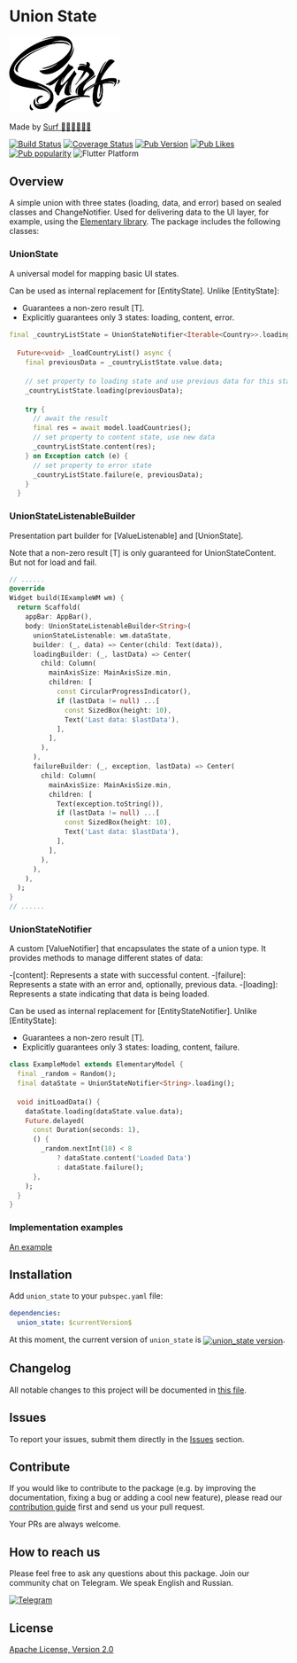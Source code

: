 # Union State

<picture>
  <source media="(prefers-color-scheme: dark)" srcset="https://github.com/surfstudio/flutter-open-source/blob/887525c23f4d57a2d96fc2e6a31e15d1e29d1787/assets/logo_white.png">
  <img alt="Shows an illustrated sun in light color mode and a moon with stars in dark color mode." src="https://github.com/surfstudio/flutter-open-source/blob/887525c23f4d57a2d96fc2e6a31e15d1e29d1787/assets/logo_black.png" width ="200">
</picture>

Made by [Surf 🏄‍♂️🏄‍♂️🏄‍♂️](https://surf.dev/)

[![Build Status](https://shields.io/github/actions/workflow/status/surfstudio/flutter-union-state/on_pull_request.yml?logo=github&logoColor=white)](https://github.com/surfstudio/flutter-union-state)
[![Coverage Status](https://img.shields.io/codecov/c/github/surfstudio/flutter-union-state?logo=codecov&logoColor=white)](https://codecov.io/gh/surfstudio/flutter-union-state)
[![Pub Version](https://img.shields.io/pub/v/union_state?logo=dart&logoColor=white)](https://pub.dev/packages/union_state)
[![Pub Likes](https://badgen.net/pub/likes/union_state)](https://pub.dev/packages/union_state)
[![Pub popularity](https://badgen.net/pub/popularity/union_state)](https://pub.dev/packages/union_state/score)
![Flutter Platform](https://badgen.net/pub/flutter-platform/union_state)

## Overview

A simple union with three states (loading, data, and error) based on sealed classes and ChangeNotifier.
Used for delivering data to the UI layer, for example, using the [Elementary library](https://pub.dev/packages/elementary).
The package includes the following classes:

### UnionState

A universal model for mapping basic UI states.

Can be used as internal replacement for [EntityState]. Unlike [EntityState]:

* Guarantees a non-zero result [T].
* Explicitly guarantees only 3 states: loading, content, error.

```dart
final _countryListState = UnionStateNotifier<Iterable<Country>>.loading();

  Future<void> _loadCountryList() async {
    final previousData = _countryListState.value.data;

    // set property to loading state and use previous data for this state
    _countryListState.loading(previousData);

    try {
      // await the result
      final res = await model.loadCountries();
      // set property to content state, use new data
      _countryListState.content(res);
    } on Exception catch (e) {
      // set property to error state
      _countryListState.failure(e, previousData);
    }
  }
```

### UnionStateListenableBuilder

Presentation part builder for [ValueListenable] and [UnionState].

Note that a non-zero result [T] is only guaranteed for UnionStateContent. But not for load and fail.

```dart
// ......
@override
Widget build(IExampleWM wm) {
  return Scaffold(
    appBar: AppBar(),
    body: UnionStateListenableBuilder<String>(
      unionStateListenable: wm.dataState,
      builder: (_, data) => Center(child: Text(data)),
      loadingBuilder: (_, lastData) => Center(
        child: Column(
          mainAxisSize: MainAxisSize.min,
          children: [
            const CircularProgressIndicator(),
            if (lastData != null) ...[
              const SizedBox(height: 10),
              Text('Last data: $lastData'),
            ],
          ],
        ),
      ),
      failureBuilder: (_, exception, lastData) => Center(
        child: Column(
          mainAxisSize: MainAxisSize.min,
          children: [
            Text(exception.toString()),
            if (lastData != null) ...[
              const SizedBox(height: 10),
              Text('Last data: $lastData'),
            ],
          ],
        ),
      ),
    ),
  );
}
// ......
```

### UnionStateNotifier

A custom [ValueNotifier] that encapsulates the state of a union type. It provides methods
 to manage different states of data:

-[content]: Represents a state with successful content.
-[failure]: Represents a state with an error and, optionally, previous data.
-[loading]: Represents a state indicating that data is being loaded.

Can be used as internal replacement for [EntityStateNotifier]. Unlike [EntityState]:

* Guarantees a non-zero result [T].
* Explicitly guarantees only 3 states: loading, content, failure.

```dart
class ExampleModel extends ElementaryModel {
  final _random = Random();
  final dataState = UnionStateNotifier<String>.loading();

  void initLoadData() {
    dataState.loading(dataState.value.data);
    Future.delayed(
      const Duration(seconds: 1),
      () {
        _random.nextInt(10) < 8
            ? dataState.content('Loaded Data')
            : dataState.failure();
      },
    );
  }
}
```

### Implementation examples

[An example](https://github.com/surfstudio/flutter-union-state/tree/main/example)

## Installation

Add `union_state` to your `pubspec.yaml` file:

```yaml
dependencies:
  union_state: $currentVersion$
```

<p>At this moment, the current version of <code>union_state</code> is <a href="https://pub.dev/packages/union_state"><img style="vertical-align:middle;" src="https://img.shields.io/pub/v/union_state.svg" alt="union_state version"></a>.</p>

## Changelog

All notable changes to this project will be documented in [this file](./CHANGELOG.md).

## Issues

To report your issues,  submit them directly in the [Issues](https://github.com/surfstudio/flutter-union-state/issues) section.

## Contribute

If you would like to contribute to the package (e.g. by improving the documentation, fixing a bug or adding a cool new feature), please read our [contribution guide](./CONTRIBUTING.md) first and send us your pull request.

Your PRs are always welcome.

## How to reach us

Please feel free to ask any questions about this package. Join our community chat on Telegram. We speak English and Russian.

[![Telegram](https://img.shields.io/badge/chat-on%20Telegram-blue.svg)](https://t.me/SurfGear)

## License

[Apache License, Version 2.0](https://www.apache.org/licenses/LICENSE-2.0)
